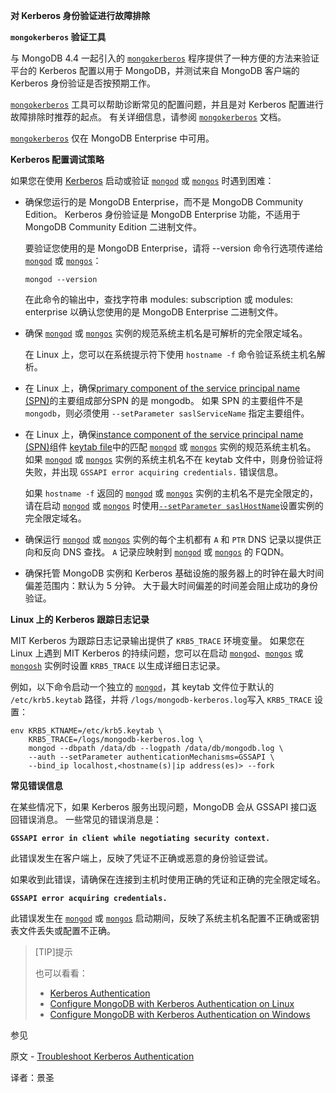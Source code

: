 **对 Kerberos 身份验证进行故障排除**

**`mongokerberos` 验证工具**

与 MongoDB 4.4 一起引入的 [`mongokerberos`](https://www.mongodb.com/docs/manual/reference/program/mongokerberos/#mongodb-binary-bin.mongokerberos) 程序提供了一种方便的方法来验证平台的 Kerberos 配置以用于 MongoDB，并测试来自 MongoDB 客户端的 Kerberos 身份验证是否按预期工作。

[`mongokerberos`](https://www.mongodb.com/docs/manual/reference/program/mongokerberos/#mongodb-binary-bin.mongokerberos) 工具可以帮助诊断常见的配置问题，并且是对 Kerberos 配置进行故障排除时推荐的起点。 有关详细信息，请参阅 [`mongokerberos`](https://www.mongodb.com/docs/manual/reference/program/mongokerberos/#mongodb-binary-bin.mongokerberos) 文档。

[`mongokerberos`](https://www.mongodb.com/docs/manual/reference/program/mongokerberos/#mongodb-binary-bin.mongokerberos) 仅在 MongoDB Enterprise 中可用。

**Kerberos 配置调试策略**

如果您在使用 [Kerberos](https://www.mongodb.com/docs/manual/core/kerberos/) 启动或验证 [`mongod`](https://www.mongodb.com/docs/manual/reference/program/mongod/#mongodb-binary-bin.mongod) 或 [`mongos`](https://www.mongodb.com/docs/manual/reference/program/mongos/#mongodb-binary-bin.mongos) 时遇到困难：

- 确保您运行的是 MongoDB Enterprise，而不是 MongoDB Community Edition。 Kerberos 身份验证是 MongoDB Enterprise 功能，不适用于 MongoDB Community Edition 二进制文件。

  要验证您使用的是 MongoDB Enterprise，请将 --version 命令行选项传递给 [`mongod`](https://www.mongodb.com/docs/manual/reference/program/mongod/#mongodb-binary-bin.mongod) 或 [`mongos`](https://www.mongodb.com/docs/manual/reference/program/mongos/#mongodb-binary-bin.mongos)：

  ```shell
  mongod --version
  ```

  在此命令的输出中，查找字符串 modules: subscription 或 modules: enterprise 以确认您使用的是 MongoDB Enterprise 二进制文件。

- 确保 [`mongod`](https://www.mongodb.com/docs/manual/reference/program/mongod/#mongodb-binary-bin.mongod) 或 [`mongos`](https://www.mongodb.com/docs/manual/reference/program/mongos/#mongodb-binary-bin.mongos) 实例的规范系统主机名是可解析的完全限定域名。

  在 Linux 上，您可以在系统提示符下使用 `hostname -f` 命令验证系统主机名解析。

- 在 Linux 上，确保[primary component of the service principal name (SPN)](http://web.mit.edu/KERBEROS/krb5-1.5/krb5-1.5.4/doc/krb5-user/What-is-a-Kerberos-Principal_003f.html)的主要组成部分SPN 的是 mongodb。 如果 SPN 的主要组件不是 `mongodb`，则必须使用 `--setParameter saslServiceName` 指定主要组件。

- 在 Linux 上，确保[instance component of the service principal name (SPN)](http://web.mit.edu/KERBEROS/krb5-1.5/krb5-1.5.4/doc/krb5-user/What-is-a-Kerberos-Principal_003f.html)组件 [keytab file](https://www.mongodb.com/docs/manual/core/kerberos/#std-label-keytab-files)中的匹配 [`mongod`](https://www.mongodb.com/docs/manual/reference/program/mongod/#mongodb-binary-bin.mongod) 或 [`mongos`](https://www.mongodb.com/docs/manual/reference/program/mongos/#mongodb-binary-bin.mongos) 实例的规范系统主机名。 如果 [`mongod`](https://www.mongodb.com/docs/manual/reference/program/mongod/#mongodb-binary-bin.mongod) 或 [`mongos`](https://www.mongodb.com/docs/manual/reference/program/mongos/#mongodb-binary-bin.mongos) 实例的系统主机名不在 keytab 文件中，则身份验证将失败，并出现 `GSSAPI error acquiring credentials.` 错误信息。

  如果 `hostname -f` 返回的 [`mongod`](https://www.mongodb.com/docs/manual/reference/program/mongod/#mongodb-binary-bin.mongod) 或 [`mongos`](https://www.mongodb.com/docs/manual/reference/program/mongos/#mongodb-binary-bin.mongos) 实例的主机名不是完全限定的，请在启动  [`mongod`](https://www.mongodb.com/docs/manual/reference/program/mongod/#mongodb-binary-bin.mongod) 或 [`mongos`](https://www.mongodb.com/docs/manual/reference/program/mongos/#mongodb-binary-bin.mongos) 时使用[`--setParameter saslHostName`](https://www.mongodb.com/docs/manual/reference/parameters/#mongodb-parameter-param.saslHostName)设置实例的完全限定域名。

- 确保运行 [`mongod`](https://www.mongodb.com/docs/manual/reference/program/mongod/#mongodb-binary-bin.mongod) 或 [`mongos`](https://www.mongodb.com/docs/manual/reference/program/mongos/#mongodb-binary-bin.mongos) 实例的每个主机都有 `A` 和 `PTR` DNS 记录以提供正向和反向 DNS 查找。 `A` 记录应映射到 [`mongod`](https://www.mongodb.com/docs/manual/reference/program/mongod/#mongodb-binary-bin.mongod) 或 [`mongos`](https://www.mongodb.com/docs/manual/reference/program/mongos/#mongodb-binary-bin.mongos) 的 FQDN。

- 确保托管 MongoDB 实例和 Kerberos 基础设施的服务器上的时钟在最大时间偏差范围内：默认为 5 分钟。 大于最大时间偏差的时间差会阻止成功的身份验证。

**Linux 上的 Kerberos 跟踪日志记录**

MIT Kerberos 为跟踪日志记录输出提供了 `KRB5_TRACE` 环境变量。 如果您在 Linux 上遇到 MIT Kerberos 的持续问题，您可以在启动 [`mongod`](https://www.mongodb.com/docs/manual/reference/program/mongod/#mongodb-binary-bin.mongod)、[`mongos`](https://www.mongodb.com/docs/manual/reference/program/mongos/#mongodb-binary-bin.mongos) 或 [`mongosh`](https://www.mongodb.com/docs/mongodb-shell/#mongodb-binary-bin.mongosh) 实例时设置 `KRB5_TRACE` 以生成详细日志记录。

例如，以下命令启动一个独立的 [`mongod`](https://www.mongodb.com/docs/manual/reference/program/mongod/#mongodb-binary-bin.mongod)，其 keytab 文件位于默认的 `/etc/krb5.keytab` 路径，并将 `/logs/mongodb-kerberos.log`写入 `KRB5_TRACE` 设置：

```shell
env KRB5_KTNAME=/etc/krb5.keytab \
    KRB5_TRACE=/logs/mongodb-kerberos.log \
    mongod --dbpath /data/db --logpath /data/db/mongodb.log \
    --auth --setParameter authenticationMechanisms=GSSAPI \
    --bind_ip localhost,<hostname(s)|ip address(es)> --fork
```

**常见错误信息**

在某些情况下，如果 Kerberos 服务出现问题，MongoDB 会从 GSSAPI 接口返回错误消息。 一些常见的错误消息是：

**`GSSAPI error in client while negotiating security context.`**

此错误发生在客户端上，反映了凭证不正确或恶意的身份验证尝试。

如果收到此错误，请确保在连接到主机时使用正确的凭证和正确的完全限定域名。

**`GSSAPI error acquiring credentials.`**

此错误发生在  [`mongod`](https://www.mongodb.com/docs/manual/reference/program/mongod/#mongodb-binary-bin.mongod) 或 [`mongos`](https://www.mongodb.com/docs/manual/reference/program/mongos/#mongodb-binary-bin.mongos) 启动期间，反映了系统主机名配置不正确或密钥表文件丢失或配置不正确。

>[TIP]提示
>
>也可以看看：
>
>- [Kerberos Authentication](https://www.mongodb.com/docs/manual/core/kerberos/)
>- [Configure MongoDB with Kerberos Authentication on Linux](https://www.mongodb.com/docs/manual/tutorial/control-access-to-mongodb-with-kerberos-authentication/)
>- [Configure MongoDB with Kerberos Authentication on Windows](https://www.mongodb.com/docs/manual/tutorial/control-access-to-mongodb-windows-with-kerberos-authentication/)

 参见

原文 - [Troubleshoot Kerberos Authentication]( https://docs.mongodb.com/manual/tutorial/troubleshoot-kerberos/ )

译者：景圣
